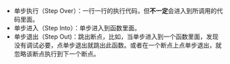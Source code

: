 - 单步执行（Step Over）：一行一行的执行代码，但**不一定**会进入到所调用的代码里面。
- 单步进入（Step Into）：单步进入到函数里面。
- 单步退出（Step Out)：跳出断点，比如，当单步进入到一个函数里面，发现没有调试必要，点单步退出就跳出此函数。或者在一个断点上点单步退出，就忽略该断点执行到下一个断点。